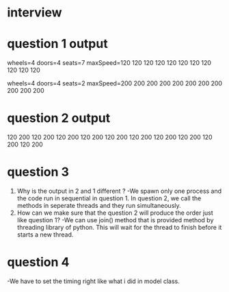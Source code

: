 # interview

# question 1 output 
wheels=4
doors=4
seats=7
maxSpeed=120
120
120
120
120
120
120
120
120
120
120

wheels=4
doors=4
seats=2
maxSpeed=200
200
200
200
200
200
200
200
200
200
200

# question 2 output 
120
200
120
200
120
200
120
200
120
200
120
200
120
200
120
200
120
200
120
200

# question 3 
1. Why is the output in 2 and 1 different ?
-We spawn only one process and the code run in sequential in question 1. In question 2, we call the methods in seperate threads and they run simultaneously.
2. How can we make sure that the question 2 will produce the order just like question 1?
-We can use join() method that is provided method by threading library of python. This will wait for the thread to finish before it starts a new thread.

# question 4 
-We have to set the timing right like what i did in model class.